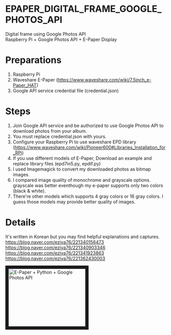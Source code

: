 # EPAPER_DIGITAL_FRAME_GOOGLE_PHOTOS_API
Digital frame using Google Photos API <br>
Raspberry Pi + Google Photos API + E-Paper Display <br>

# Preparations <br>
1) Raspberry Pi <br>
2) Waveshare E-Paper (https://www.waveshare.com/wiki/7.5inch_e-Paper_HAT) <br>
3) Google API service credential file (credential.json)

# Steps <br>
1) Join Google API service and be authorized to use Google Photos API to download photos from your album.
2) You must replace credential.json with yours.
3) Configure your Raspberry Pi to use waveshare EPD library (https://www.waveshare.com/wiki/Pioneer600#Libraries_Installation_for_RPi)
4) If you use different models of E-Paper, Download an example and replace library files (epd7in5.py, epdif.py)
5) I used Imagemagick to convert my downloaded photos as bitmap images.
6) I compared image quality of monochrome and grayscale options. grayscale was better eventhough my e-paper supports only two colors (black & white). 
7) There're other models which supports 4 gray colors or 16 gray colors. I guess those models may provide better quality of images.

# Details
It's written in Korean but you may find helpful explanations and captures.
https://blog.naver.com/eziya76/221340156473
https://blog.naver.com/eziya76/221340903346
https://blog.naver.com/eziya76/221341923863
https://blog.naver.com/eziya76/221362430003

<a href="http://www.youtube.com/watch?feature=player_embedded&v=VqnD_69p3YY
" target="_blank"><img src="http://img.youtube.com/vi/VqnD_69p3YY/0.jpg" 
alt="E-Paper + Python + Google Photos API" width="240" height="180" border="10" /></a>
